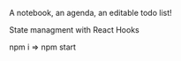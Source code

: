 A notebook, an agenda, an editable todo list!

State managment with React Hooks

npm i => npm start
